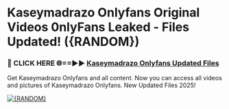 # Kaseymadrazo Onlyfans Original Videos 0nlyFans Leaked - Files Updated! ({RANDOM})

<h3>🔴 CLICK HERE 🌐==►► <a href="https://betterlinks.top/A2PfLJ" rel="nofollow">Kaseymadrazo Onlyfans Updated Files</a></h3>

Get Kaseymadrazo Onlyfans and all content. Now you can access all videos and pictures of Kaseymadrazo Onlyfans. New Updated Files 2025!

[![{RANDOM}](https://i.imgur.com/ppqm5kG.gif)](https://betterlinks.top/A2PfLJ)